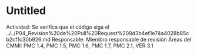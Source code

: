 # Untitled

Actividad: Se verifica que el código siga el ../../P04_Revision%20de%20Pull%20Request%209d3b4ef1e74a4028b85cb2cf1c30b926.md 
Responsable: Miembro responsable de revisión
Áreas del CMMI: PMC 1.4, PMC 1.5, PMC 1.6, PMC 1.7, PMC 2.1, VER 3.1